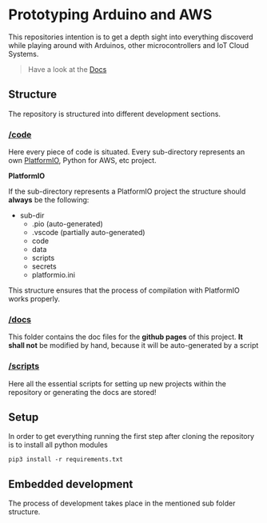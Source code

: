 # Prototyping Arduino and AWS
This repositories intention is to get a depth sight into everything discoverd while playing around with Arduinos, other microcontrollers and IoT Cloud Systems.

> Have a look at the [Docs](https://ece-iot.github.io/Prototyping/)

## Structure 

The repository is structured into different development sections.

### [/code](code/)

Here every piece of code is situated. Every sub-directory represents an own [PlatformIO](https://platformio.org), Python for AWS, etc project. 

**PlatformIO**

If the sub-directory represents a PlatformIO project the structure should **always** be the following:

- sub-dir
  - .pio (auto-generated)
  - .vscode (partially auto-generated)
  - code 
  - data
  - scripts
  - secrets
  - platformio.ini

This structure ensures that the process of compilation with PlatformIO works properly.

### [/docs](docs/)

This folder contains the doc files for the **github pages** of this project. **It shall not** be modified by hand, because it will be auto-generated by a script

### [/scripts](scripts/)

Here all the essential scripts for setting up new projects within the repository or generating the docs are stored!

## Setup

In order to get everything running the first step after cloning the repository is to install all python modules

```shell
pip3 install -r requirements.txt
```

## Embedded development

The process of development takes place in the mentioned sub folder structure. 
